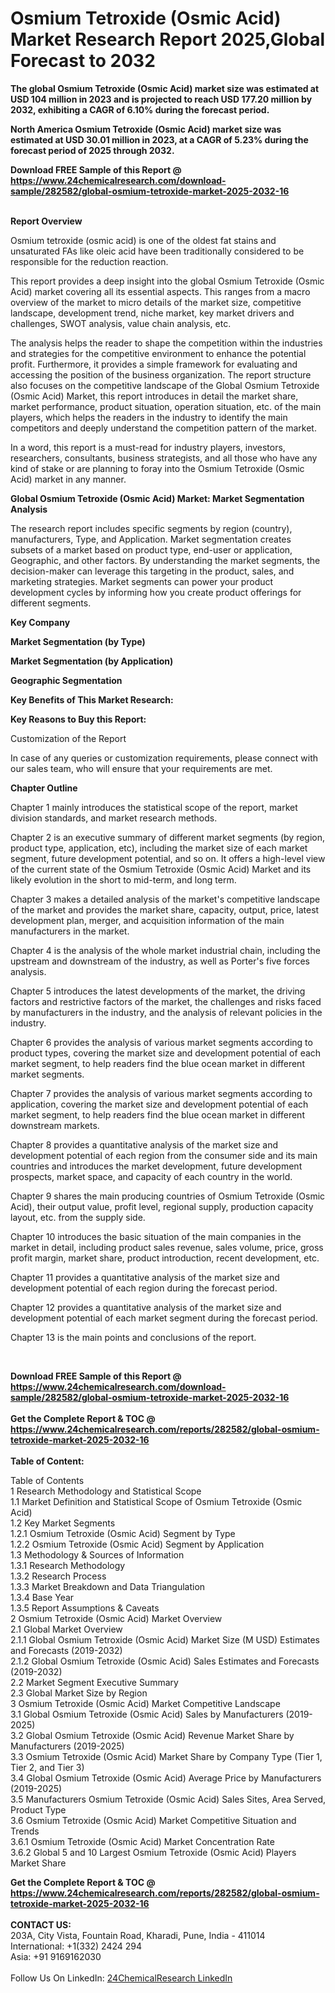 <h1>Osmium Tetroxide (Osmic Acid) Market Research Report 2025,Global Forecast to 2032</h1><p><strong>The global Osmium Tetroxide (Osmic Acid) market size was estimated at USD 104 million in 2023 and is projected to reach USD 177.20 million by 2032, exhibiting a CAGR of 6.10% during the forecast period.</strong></p><p>
</p><p><strong>North America Osmium Tetroxide (Osmic Acid) market size was estimated at USD 30.01 million in 2023, at a CAGR of 5.23% during the forecast period of 2025 through 2032.</strong></p><div><b>Download FREE Sample of this Report @ 
            <a href="https://www.24chemicalresearch.com/download-sample/282582/global-osmium-tetroxide-market-2025-2032-16">
            https://www.24chemicalresearch.com/download-sample/282582/global-osmium-tetroxide-market-2025-2032-16</a></b></div><br><p>
</p><p><strong>Report Overview</strong></p><p>
</p><p>Osmium tetroxide (osmic acid) is one of the oldest fat stains and unsaturated FAs like oleic acid have been traditionally considered to be responsible for the reduction reaction.</p><p>
</p><p>This report provides a deep insight into the global Osmium Tetroxide (Osmic Acid) market covering all its essential aspects. This ranges from a macro overview of the market to micro details of the market size, competitive landscape, development trend, niche market, key market drivers and challenges, SWOT analysis, value chain analysis, etc.</p><p>
</p><p>The analysis helps the reader to shape the competition within the industries and strategies for the competitive environment to enhance the potential profit. Furthermore, it provides a simple framework for evaluating and accessing the position of the business organization. The report structure also focuses on the competitive landscape of the Global Osmium Tetroxide (Osmic Acid) Market, this report introduces in detail the market share, market performance, product situation, operation situation, etc. of the main players, which helps the readers in the industry to identify the main competitors and deeply understand the competition pattern of the market.</p><p>
In a word, this report is a must-read for industry players, investors, researchers, consultants, business strategists, and all those who have any kind of stake or are planning to foray into the Osmium Tetroxide (Osmic Acid) market in any manner.</p><p>
</p><p><strong>Global Osmium Tetroxide (Osmic Acid) Market: Market Segmentation Analysis</strong></p><p>
</p><p>The research report includes specific segments by region (country), manufacturers, Type, and Application. Market segmentation creates subsets of a market based on product type, end-user or application, Geographic, and other factors. By understanding the market segments, the decision-maker can leverage this targeting in the product, sales, and marketing strategies. Market segments can power your product development cycles by informing how you create product offerings for different segments.</p><p>
</p><p><strong>Key Company</strong></p><p>
</p><p>
</p><p><strong>Market Segmentation (by Type)</strong></p><p>
</p><p>
</p><p><strong>Market Segmentation (by Application)</strong></p><p>
</p><p>
</p><p><strong>Geographic Segmentation</strong></p><p>
</p><p>
</p><p><strong>Key Benefits of This Market Research:</strong></p><p>
</p><p>
</p><p><strong>Key Reasons to Buy this Report:</strong></p><p>
</p><p>
</p><p>Customization of the Report</p><p>
In case of any queries or customization requirements, please connect with our sales team, who will ensure that your requirements are met.</p><p>
</p><p><strong>Chapter Outline</strong></p><p>
</p><p>Chapter 1 mainly introduces the statistical scope of the report, market division standards, and market research methods.</p><p>
Chapter 2 is an executive summary of different market segments (by region, product type, application, etc), including the market size of each market segment, future development potential, and so on. It offers a high-level view of the current state of the Osmium Tetroxide (Osmic Acid) Market and its likely evolution in the short to mid-term, and long term.</p><p>
Chapter 3 makes a detailed analysis of the market's competitive landscape of the market and provides the market share, capacity, output, price, latest development plan, merger, and acquisition information of the main manufacturers in the market.</p><p>
Chapter 4 is the analysis of the whole market industrial chain, including the upstream and downstream of the industry, as well as Porter's five forces analysis.</p><p>
Chapter 5 introduces the latest developments of the market, the driving factors and restrictive factors of the market, the challenges and risks faced by manufacturers in the industry, and the analysis of relevant policies in the industry.</p><p>
Chapter 6 provides the analysis of various market segments according to product types, covering the market size and development potential of each market segment, to help readers find the blue ocean market in different market segments.</p><p>
Chapter 7 provides the analysis of various market segments according to application, covering the market size and development potential of each market segment, to help readers find the blue ocean market in different downstream markets.</p><p>
Chapter 8 provides a quantitative analysis of the market size and development potential of each region from the consumer side and its main countries and introduces the market development, future development prospects, market space, and capacity of each country in the world.</p><p>
Chapter 9 shares the main producing countries of Osmium Tetroxide (Osmic Acid), their output value, profit level, regional supply, production capacity layout, etc. from the supply side.</p><p>
Chapter 10 introduces the basic situation of the main companies in the market in detail, including product sales revenue, sales volume, price, gross profit margin, market share, product introduction, recent development, etc.</p><p>
Chapter 11 provides a quantitative analysis of the market size and development potential of each region during the forecast period.</p><p>
Chapter 12 provides a quantitative analysis of the market size and development potential of each market segment during the forecast period.</p><p>
Chapter 13 is the main points and conclusions of the report.</p><p>
 </p><div><b>Download FREE Sample of this Report @ 
            <a href="https://www.24chemicalresearch.com/download-sample/282582/global-osmium-tetroxide-market-2025-2032-16">
            https://www.24chemicalresearch.com/download-sample/282582/global-osmium-tetroxide-market-2025-2032-16</a></b></div><br><div><b>Get the Complete Report & TOC @ 
            <a href="https://www.24chemicalresearch.com/reports/282582/global-osmium-tetroxide-market-2025-2032-16">
            https://www.24chemicalresearch.com/reports/282582/global-osmium-tetroxide-market-2025-2032-16</a></b></div><br>
            <b>Table of Content:</b><p>Table of Contents<br />
1 Research Methodology and Statistical Scope<br />
1.1 Market Definition and Statistical Scope of Osmium Tetroxide (Osmic Acid)<br />
1.2 Key Market Segments<br />
1.2.1 Osmium Tetroxide (Osmic Acid) Segment by Type<br />
1.2.2 Osmium Tetroxide (Osmic Acid) Segment by Application<br />
1.3 Methodology & Sources of Information<br />
1.3.1 Research Methodology<br />
1.3.2 Research Process<br />
1.3.3 Market Breakdown and Data Triangulation<br />
1.3.4 Base Year<br />
1.3.5 Report Assumptions & Caveats<br />
2 Osmium Tetroxide (Osmic Acid) Market Overview<br />
2.1 Global Market Overview<br />
2.1.1 Global Osmium Tetroxide (Osmic Acid) Market Size (M USD) Estimates and Forecasts (2019-2032)<br />
2.1.2 Global Osmium Tetroxide (Osmic Acid) Sales Estimates and Forecasts (2019-2032)<br />
2.2 Market Segment Executive Summary<br />
2.3 Global Market Size by Region<br />
3 Osmium Tetroxide (Osmic Acid) Market Competitive Landscape<br />
3.1 Global Osmium Tetroxide (Osmic Acid) Sales by Manufacturers (2019-2025)<br />
3.2 Global Osmium Tetroxide (Osmic Acid) Revenue Market Share by Manufacturers (2019-2025)<br />
3.3 Osmium Tetroxide (Osmic Acid) Market Share by Company Type (Tier 1, Tier 2, and Tier 3)<br />
3.4 Global Osmium Tetroxide (Osmic Acid) Average Price by Manufacturers (2019-2025)<br />
3.5 Manufacturers Osmium Tetroxide (Osmic Acid) Sales Sites, Area Served, Product Type<br />
3.6 Osmium Tetroxide (Osmic Acid) Market Competitive Situation and Trends<br />
3.6.1 Osmium Tetroxide (Osmic Acid) Market Concentration Rate<br />
3.6.2 Global 5 and 10 Largest Osmium Tetroxide (Osmic Acid) Players Market Share </p><div><b>Get the Complete Report & TOC @ 
            <a href="https://www.24chemicalresearch.com/reports/282582/global-osmium-tetroxide-market-2025-2032-16">
            https://www.24chemicalresearch.com/reports/282582/global-osmium-tetroxide-market-2025-2032-16</a></b></div><br><b>CONTACT US:</b><br>
            203A, City Vista, Fountain Road, Kharadi, Pune, India - 411014<br>
            International: +1(332) 2424 294<br>
            Asia: +91 9169162030 <br><br>
            Follow Us On LinkedIn: <a href="https://www.linkedin.com/company/24chemicalresearch/">24ChemicalResearch LinkedIn</a>